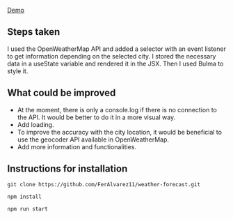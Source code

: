 [Demo](https://feralvarez11.github.io/weather-forecast/)
## Steps taken

I used the OpenWeatherMap API and added a selector with an event listener to get information depending on the selected city. I stored the necessary data in a useState variable and rendered it in the JSX. Then I used Bulma to style it.

## What could be improved

- At the moment, there is only a console.log if there is no connection to the API. It would be better to do it in a more visual way.
- Add loading.
- To improve the accuracy with the city location, it would be beneficial to use the geocoder API available in OpenWeatherMap.
- Add more information and functionalities.

## Instructions for installation

```
git clone https://github.com/FerAlvarez11/weather-forecast.git

npm install

npm run start
```
